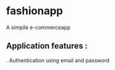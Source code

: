 # fashionapp

A simpile e-commerceapp

## Application features :
. Authentication using email and password
